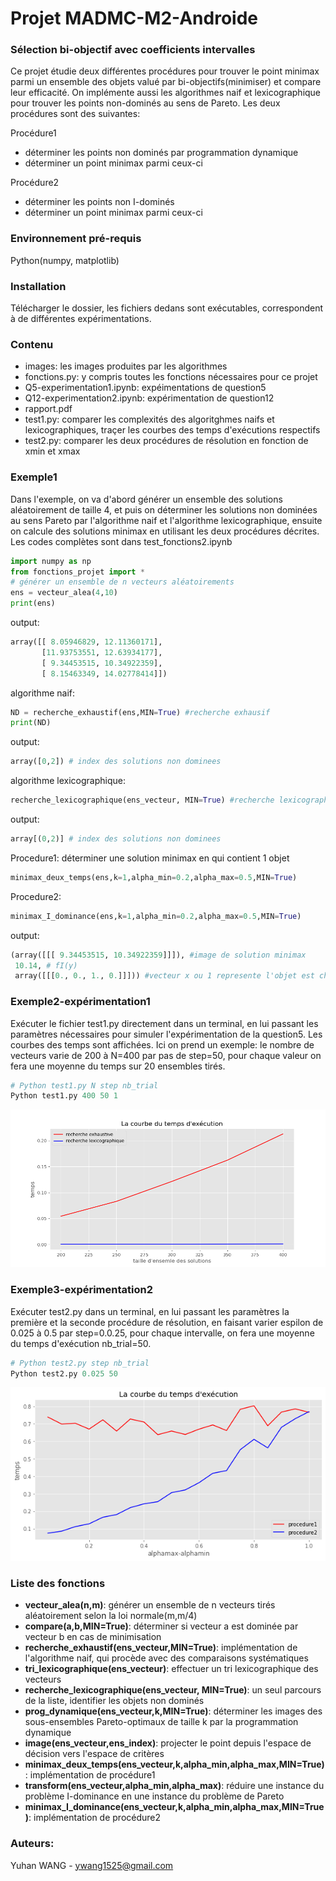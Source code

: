 # Projet MADMC-M2-Androide
### Sélection bi-objectif avec coefficients intervalles

Ce projet étudie deux différentes procédures pour trouver le point minimax parmi un ensemble des objets valué par bi-objectifs(minimiser) et compare leur efficacité. On implémente aussi les algorithmes naif et lexicographique pour trouver les points non-dominés au sens de Pareto. Les deux procédures sont des suivantes:  

Procédure1
- déterminer les points non dominés par programmation dynamique
- déterminer un point minimax parmi ceux-ci  

Procédure2
- déterminer les points non I-dominés
- déterminer un point minimax parmi ceux-ci

### Environnement pré-requis
Python(numpy, matplotlib)

### Installation
Télécharger le dossier, les fichiers dedans sont exécutables, correspondent à de différentes expérimentations.

### Contenu
- images: les images produites par les algorithmes
- fonctions.py: y compris toutes les fonctions nécessaires pour ce projet 
- Q5-experimentation1.ipynb: expéimentations de question5
- Q12-experimentation2.ipynb: expérimentation de question12
- rapport.pdf
- test1.py: comparer les complexités des algoritghmes naifs et lexicographiques, traçer les courbes des temps d'exécutions respectifs
- test2.py: comparer les deux procédures de résolution en fonction de xmin et xmax

### Exemple1
Dans l'exemple, on va d'abord générer un ensemble des solutions aléatoirement de taille 4, et puis on déterminer les solutions non dominées au sens Pareto par l'algorithme naif et l'algorithme lexicographique, ensuite on calcule des solutions minimax en utilisant les deux procédures décrites. Les codes complètes sont dans test_fonctions2.ipynb 
```Python
import numpy as np
from fonctions_projet import *
# générer un ensemble de n vecteurs aléatoirements
ens = vecteur_alea(4,10)
print(ens)
```
output:  
```Python
array([[ 8.05946829, 12.11360171], 
       [11.93753551, 12.63934177], 
       [ 9.34453515, 10.34922359], 
       [ 8.15463349, 14.02778414]])
```
algorithme naif:
```Python
ND = recherche_exhaustif(ens,MIN=True) #recherche exhausif
print(ND)
```
output:
```Python
array([0,2]) # index des solutions non dominees
```
algorithme lexicographique:
```Python
recherche_lexicographique(ens_vecteur, MIN=True) #recherche lexicographique

```
output:
```Python
array[(0,2)] # index des solutions non dominees
```
Procedure1: déterminer une solution minimax en qui contient 1 objet
```Python
minimax_deux_temps(ens,k=1,alpha_min=0.2,alpha_max=0.5,MIN=True)
```
Procedure2: 
```Python
minimax_I_dominance(ens,k=1,alpha_min=0.2,alpha_max=0.5,MIN=True)
```
output:
```Python
(array([[[ 9.34453515, 10.34922359]]]), #image de solution minimax
 10.14, # fI(y)
 array([[[0., 0., 1., 0.]]])) #vecteur x ou 1 represente l'objet est choisi,0 sinon
```
### Exemple2-expérimentation1
Exécuter le fichier test1.py directement dans un terminal, en lui passant les paramètres nécessaires pour simuler l'expérimentation de la question5. Les courbes des temps sont affichées. Ici on prend un exemple: le nombre de vecteurs varie de 200 à N=400 par pas de step=50, pour chaque valeur on fera une moyenne du temps sur 20 ensembles tirés.
```Python
# Python test1.py N step nb_trial
Python test1.py 400 50 1
```
![Les courbes de résolution](https://github.com/yuhanWG/MADMC/blob/master/images/Figure_1.png)

### Exemple3-expérimentation2
Exécuter test2.py dans un terminal, en lui passant les paramètres la première et la seconde procédure de résolution, en faisant varier espilon de 0.025 à 0.5 par step=0.0.25, pour chaque intervalle, on fera une moyenne du temps d'exécution nb_trial=50.
```Python
# Python test2.py step nb_trial
Python test2.py 0.025 50
```
![](https://github.com/yuhanWG/MADMC/blob/master/images/Q12.png)




### Liste des fonctions
- **vecteur_alea(n,m)**: générer un ensemble de n vecteurs tirés aléatoirement selon la loi normale(m,m/4)
- **compare(a,b,MIN=True)**: déterminer si vecteur a est dominée par vecteur b en cas de minimisation
- **recherche_exhaustif(ens_vecteur,MIN=True)**: implémentation de l'algorithme naif, qui procède avec des comparaisons systématiques
- **tri_lexicographique(ens_vecteur)**: effectuer un tri lexicographique des vecteurs
- **recherche_lexicographique(ens_vecteur, MIN=True)**: un seul parcours de la liste, identifier les objets non dominés
- **prog_dynamique(ens_vecteur,k,MIN=True)**: déterminer les images des sous-ensembles Pareto-optimaux de taille k par la programmation dynamique
- **image(ens_vecteur,ens_index)**: projecter le point depuis l'espace de décision vers l'espace de critères
- **minimax_deux_temps(ens_vecteur,k,alpha_min,alpha_max,MIN=True)**: implémentation de procédure1
- **transform(ens_vecteur,alpha_min,alpha_max)**: réduire une instance du problème I-dominance en une instance du problème de Pareto
- **minimax_I_dominance(ens_vecteur,k,alpha_min,alpha_max,MIN=True)**: implémentation de procédure2
 
### Auteurs:
Yuhan WANG - ywang1525@gmail.com
